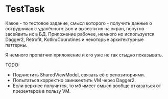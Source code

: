 # TestTask
Какое - то тестовое задание, смысл которого - получить данные о сотрудниках с удалённого json и вывести их на экран, попутно засейвить их в БД. Приложение рабочее, немного но используется Dagger2, Retrofit, Kotlin/Courutines и некоторые архитектурные паттерны.

Я немного пропатчил приложение и его уже не так стыдно показывать.

TODO:
- Подчистить SharedViewModel, связать её с репозиториями.
- Попытаться корректно заинжектить VM через Dagger2.
- Если верхнее получится, то мб имеет смысл вообще отказаться от презентеров в пользу VM.
